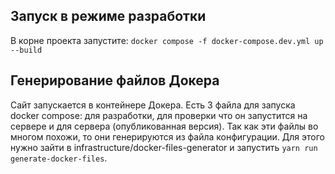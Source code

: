 ## Запуск в режиме разработки
В корне проекта запустите:
```docker compose -f docker-compose.dev.yml up --build```

## Генерирование файлов Докера
Сайт запускается в контейнере Докера. Есть 3 файла для запуска docker compose: для разработки, для проверки что он запустится на сервере и для сервера (опубликованная версия). Так как эти файлы во многом похожи, то они генерируются из файла конфигурации. Для этого нужно зайти в infrastructure/docker-files-generator и запустить
```yarn run generate-docker-files```.